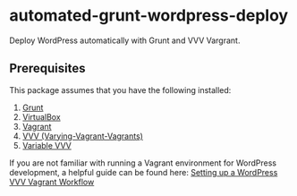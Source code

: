 # automated-grunt-wordpress-deploy
Deploy WordPress automatically with Grunt and VVV Vargrant.

<h2>Prerequisites</h2>

<p>This package assumes that you have the following installed:</p>
<ol>
	<li><a href="https://gruntjs.com/getting-started" target="blank">Grunt</a></li>
	<li><a href="https://www.virtualbox.org/" target="blank">VirtualBox</a></li>
	<li><a href="https://www.vagrantup.com/downloads.html" target="blank">Vagrant</a></li>
	<li><a href="https://github.com/Varying-Vagrant-Vagrants/VVV" target="blank">VVV (Varying-Vagrant-Vagrants)</a></li>
	<li><a href="https://github.com/bradp/vv">Variable VVV</a></li>
</ol>

<p>If you are not familiar with running a Vagrant environment for WordPress development, a helpful guide can be found here: <a href="http://wpbeaches.com/setting-up-a-wordpress-vvv-vagrant-workflow/" target="blank">Setting up a WordPress VVV Vagrant Workflow</a></p>



